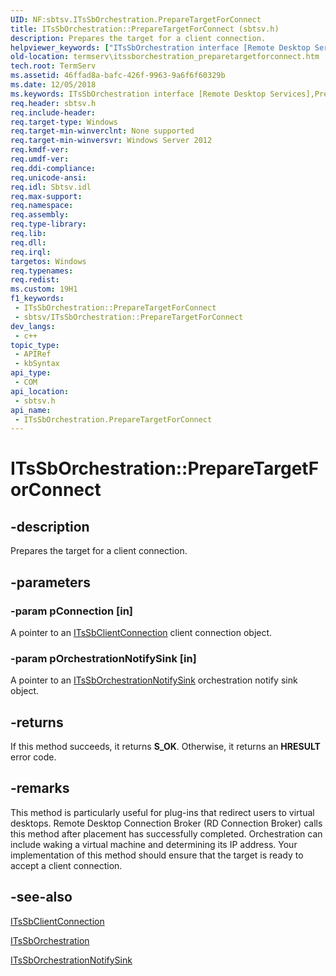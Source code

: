 ```yaml
---
UID: NF:sbtsv.ITsSbOrchestration.PrepareTargetForConnect
title: ITsSbOrchestration::PrepareTargetForConnect (sbtsv.h)
description: Prepares the target for a client connection.
helpviewer_keywords: ["ITsSbOrchestration interface [Remote Desktop Services]","PrepareTargetForConnect method","ITsSbOrchestration.PrepareTargetForConnect","ITsSbOrchestration::PrepareTargetForConnect","PrepareTargetForConnect","PrepareTargetForConnect method [Remote Desktop Services]","PrepareTargetForConnect method [Remote Desktop Services]","ITsSbOrchestration interface","sbtsv/ITsSbOrchestration::PrepareTargetForConnect","termserv.itssborchestration_preparetargetforconnect"]
old-location: termserv\itssborchestration_preparetargetforconnect.htm
tech.root: TermServ
ms.assetid: 46ffad8a-bafc-426f-9963-9a6f6f60329b
ms.date: 12/05/2018
ms.keywords: ITsSbOrchestration interface [Remote Desktop Services],PrepareTargetForConnect method, ITsSbOrchestration.PrepareTargetForConnect, ITsSbOrchestration::PrepareTargetForConnect, PrepareTargetForConnect, PrepareTargetForConnect method [Remote Desktop Services], PrepareTargetForConnect method [Remote Desktop Services],ITsSbOrchestration interface, sbtsv/ITsSbOrchestration::PrepareTargetForConnect, termserv.itssborchestration_preparetargetforconnect
req.header: sbtsv.h
req.include-header: 
req.target-type: Windows
req.target-min-winverclnt: None supported
req.target-min-winversvr: Windows Server 2012
req.kmdf-ver: 
req.umdf-ver: 
req.ddi-compliance: 
req.unicode-ansi: 
req.idl: Sbtsv.idl
req.max-support: 
req.namespace: 
req.assembly: 
req.type-library: 
req.lib: 
req.dll: 
req.irql: 
targetos: Windows
req.typenames: 
req.redist: 
ms.custom: 19H1
f1_keywords:
 - ITsSbOrchestration::PrepareTargetForConnect
 - sbtsv/ITsSbOrchestration::PrepareTargetForConnect
dev_langs:
 - c++
topic_type:
 - APIRef
 - kbSyntax
api_type:
 - COM
api_location:
 - sbtsv.h
api_name:
 - ITsSbOrchestration.PrepareTargetForConnect
---
```


# ITsSbOrchestration::PrepareTargetForConnect


## -description

Prepares the target for a client connection.

## -parameters

### -param pConnection [in]

 A pointer to an <a href="https://docs.microsoft.com/windows/desktop/api/sbtsv/nn-sbtsv-itssbclientconnection">ITsSbClientConnection</a> client connection object.

### -param pOrchestrationNotifySink [in]

A pointer to an <a href="https://docs.microsoft.com/windows/desktop/api/sbtsv/nn-sbtsv-itssborchestrationnotifysink">ITsSbOrchestrationNotifySink</a> orchestration notify sink object.

## -returns

If this method succeeds, it returns <b xmlns:loc="http://microsoft.com/wdcml/l10n">S_OK</b>. Otherwise, it returns an <b xmlns:loc="http://microsoft.com/wdcml/l10n">HRESULT</b> error code.

## -remarks

This method is particularly useful for plug-ins that redirect users to virtual desktops. Remote Desktop Connection Broker (RD Connection Broker) 
calls this method after placement has successfully completed. Orchestration can 
include waking a virtual machine and determining its IP address. Your implementation of this method should ensure that the target is ready to accept a client connection.

## -see-also

<a href="https://docs.microsoft.com/windows/desktop/api/sbtsv/nn-sbtsv-itssbclientconnection">ITsSbClientConnection</a>



<a href="https://docs.microsoft.com/windows/desktop/api/sbtsv/nn-sbtsv-itssborchestration">ITsSbOrchestration</a>



<a href="https://docs.microsoft.com/windows/desktop/api/sbtsv/nn-sbtsv-itssborchestrationnotifysink">ITsSbOrchestrationNotifySink</a>

